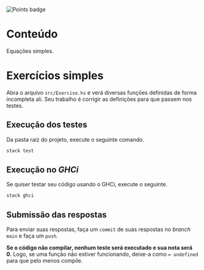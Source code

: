 ![Points badge](../../blob/badges/.github/badges/points.svg)


# Conteúdo
Equações simples.

# Exercícios simples

Abra o arquivo `src/Exercise.hs` e verá diversas funções definidas de forma incompleta ali.
Seu trabalho é corrigir as definições para que passem nos testes.
 
## Execução dos testes

Da pasta raiz do projeto, execute o seguinte comando.

```bash
stack test
```

## Execução no *GHCi*
Se quiser testar seu código usando o GHCi, execute o seguinte.

```bash
stack ghci
```

## Submissão das respostas
Para enviar suas respostas, faça um `commit` de suas respostas no *branch* `main` e faça um `push`.


**Se o código não compilar, nenhum teste será executado e sua nota será 0.**
Logo, se uma função não estiver funcionando, deixe-a como `= undefined` para que pelo menos compile.
